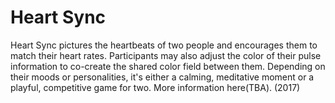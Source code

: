 # Heart Sync
Heart Sync pictures the heartbeats of two people and encourages them to match their heart rates. Participants may also adjust the color of their pulse information to co-create the shared color field between them. Depending on their moods or personalities, it's either a calming, meditative moment or a playful, competitive game for two. More information here(TBA). (2017)
